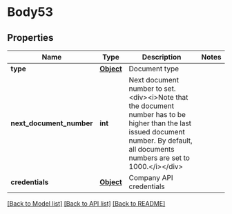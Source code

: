 # Body53

## Properties
Name | Type | Description | Notes
------------ | ------------- | ------------- | -------------
**type** | [**Object**](Object.md) | Document type | 
**next_document_number** | **int** | Next document number to set.&lt;div&gt;&lt;i&gt;Note that the document number has to be higher than the last issued document number.  By default, all documents numbers are set to 1000.&lt;/i&gt;&lt;/div&gt; | 
**credentials** | [**Object**](Object.md) | Company API credentials | 

[[Back to Model list]](../README.md#documentation-for-models) [[Back to API list]](../README.md#documentation-for-api-endpoints) [[Back to README]](../README.md)

